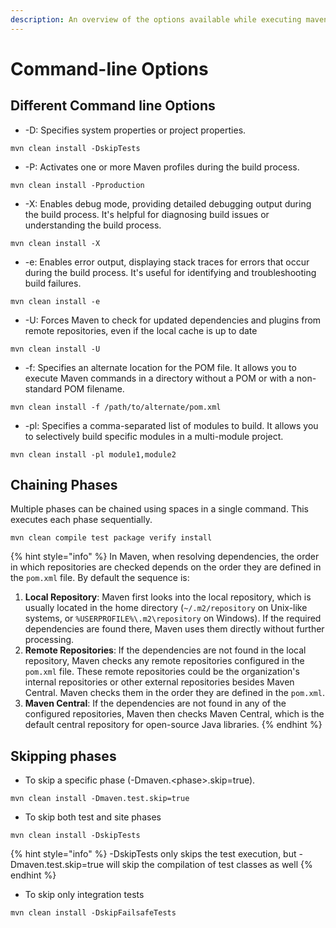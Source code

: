 ```yaml
---
description: An overview of the options available while executing maven commands.
---
```


# Command-line Options

## **Different Command line Options**

* \-D: Specifies system properties or project properties.&#x20;

`mvn clean install -DskipTests`

* \-P: Activates one or more Maven profiles during the build process.&#x20;

`mvn clean install -Pproduction`

* \-X: Enables debug mode, providing detailed debugging output during the build process. It's helpful for diagnosing build issues or understanding the build process.&#x20;

`mvn clean install -X`

* \-e: Enables error output, displaying stack traces for errors that occur during the build process. It's useful for identifying and troubleshooting build failures.&#x20;

`mvn clean install -e`

* \-U: Forces Maven to check for updated dependencies and plugins from remote repositories, even if the local cache is up to date&#x20;

`mvn clean install -U`

* \-f: Specifies an alternate location for the POM file. It allows you to execute Maven commands in a directory without a POM or with a non-standard POM filename.&#x20;

`mvn clean install -f /path/to/alternate/pom.xml`

* \-pl: Specifies a comma-separated list of modules to build. It allows you to selectively build specific modules in a multi-module project.

`mvn clean install -pl module1,module2`



## **Chaining Phases**

Multiple phases can be chained using spaces in a single command. This executes each phase sequentially.

`mvn clean compile test package verify install`&#x20;



{% hint style="info" %}
In Maven, when resolving dependencies, the order in which repositories are checked depends on the order they are defined in the `pom.xml` file. By default the sequence is:

1. **Local Repository**: Maven first looks into the local repository, which is usually located in the home directory (`~/.m2/repository` on Unix-like systems, or `%USERPROFILE%\.m2\repository` on Windows). If the required dependencies are found there, Maven uses them directly without further processing.
2. **Remote Repositories**: If the dependencies are not found in the local repository, Maven checks any remote repositories configured in the `pom.xml` file. These remote repositories could be the organization's internal repositories or other external repositories besides Maven Central. Maven checks them in the order they are defined in the `pom.xml`.
3. **Maven Central**: If the dependencies are not found in any of the configured repositories, Maven then checks Maven Central, which is the default central repository for open-source Java libraries.
{% endhint %}



## **Skipping phases**

* To skip a specific phase (-Dmaven.\<phase>.skip=true).&#x20;

`mvn clean install -Dmaven.test.skip=true`

* To skip both test and site phases&#x20;

`mvn clean install -DskipTests`

{% hint style="info" %}
\-DskipTests only skips the test execution, but -Dmaven.test.skip=true will skip the compilation of test classes as well
{% endhint %}

* To skip only integration tests

`mvn clean install -DskipFailsafeTests`





